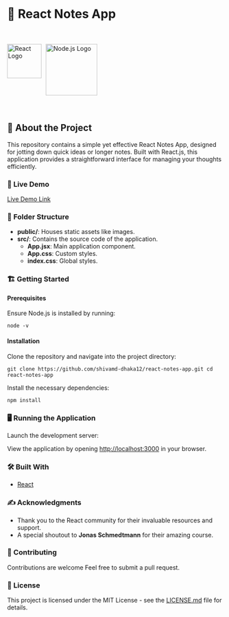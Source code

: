 # 📝 React Notes App

  <br/>
  <br/>
  <div style="display: flex; ">
      <img src="https://upload.wikimedia.org/wikipedia/commons/a/a7/React-icon.svg" alt="React Logo" width="80" height="auto" style="margin-right: 10px;">
      <img src="https://upload.wikimedia.org/wikipedia/commons/d/d9/Node.js_logo.svg" alt="Node.js Logo" width="120" height="auto">
  </div>
  <br/>
  <br/>



## 🌟 About the Project

This repository contains a simple yet effective React Notes App, designed for jotting down quick ideas or longer notes. Built with React.js, this application provides a straightforward interface for managing your thoughts efficiently.

### 👀 Live Demo

[Live Demo Link](https://react-notes-app-shivamdhaka.vercel.app/)

### 📁 Folder Structure

- **public/**: Houses static assets like images.
- **src/**: Contains the source code of the application.
  - **App.jsx**: Main application component.
  - **App.css**: Custom styles.
  - **index.css**: Global styles.

### 🏗️ Getting Started

#### Prerequisites

Ensure Node.js is installed by running:

    node -v


#### Installation

Clone the repository and navigate into the project directory:

    git clone https://github.com/shivamd-dhaka12/react-notes-app.git cd react-notes-app


Install the necessary dependencies:

    npm install


### 🖥️ Running the Application

Launch the development server:

View the application by opening [http://localhost:3000](http://localhost:3000) in your browser.


### 🛠️ Built With

- [React](https://reactjs.org/)

### ✍️ Acknowledgments

- Thank you to the React community for their invaluable resources and support.
- A special shoutout to **Jonas Schmedtmann** for their amazing course.

### 🤝 Contributing

Contributions are welcome Feel free to submit a pull request.

### 📄 License

This project is licensed under the MIT License - see the [LICENSE.md](LICENSE.md) file for details.


